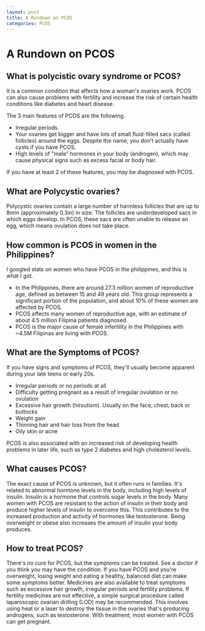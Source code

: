 ```yaml
---
layout: post
title: A Rundown on PCOS
categories: PCOS
---
```


# A Rundown on PCOS

## What is polycistic ovary syndrome or PCOS?

It is a common condition that affects how a woman's ovaries work.
PCOS can also cause problems with fertility and increase the risk of certain health conditions like diabetes and heart disease.

The 3 main features of PCOS are the following.

- Irregular periods.
- Your ovaries get bigger and have lots of small fluid-filled sacs (called follicles) around the eggs. Despite the name, you don’t actually have cysts if you have PCOS.
- High levels of "male" hormones in your body (androgen), which may cause physical signs such as excess facial or body hair.

If you have at least 2 of these features, you may be diagnosed with PCOS.

## What are Polycystic ovaries?

Polycystic ovaries contain a large number of harmless follicles that are up to 8mm (approximately 0.3in) in size. 
The follicles are underdeveloped sacs in which eggs develop. In PCOS, these sacs are often unable to release an egg, which means ovulation does not take place.

## How common is PCOS in women in the Philippines?

I googled stats on women who have PCOS in the philippines, and this is what I got.

- In the Philippines, there are around 27.3 million women of reproductive age, defined as between 15 and 49 years old. This group represents a significant portion of the population, and about 10% of these women are affected by PCOS.
- PCOS affects many women of reproductive age, with an estimate of about 4.5 million Filipina patients diagnosed.
- PCOS is the major cause of female infertility in the Philippines with ~4.5M Filipinas are living with PCOS.

## What are the Symptoms of PCOS?

If you have signs and symptoms of PCOS, they'll usually become apparent during your late teens or early 20s.

- Irregular periods or no periods at all
- Difficulty getting pregnant as a result of irregular ovulation or no ovulation
- Excessive hair growth (hirsutism). Usually on the face, chest, back or buttocks
- Weight gain
- Thinning hair and hair loss from the head
- Oily skin or acne

PCOS is also associated with an increased risk of developing health problems in later life, such as type 2 diabetes and high cholesterol levels.

## What causes PCOS?

The exact cause of PCOS is unknown, but it often runs in families.
It's related to abnormal hormone levels in the body, including high levels of insulin.
Insulin is a hormone that controls sugar levels in the body.
Many women with PCOS are resistant to the action of insulin in their body and produce higher levels of insulin to overcome this.
This contributes to the increased production and activity of hormones like testosterone.
Being overweight or obese also increases the amount of insulin your body produces.

## How to treat PCOS?

There's no cure for PCOS, but the symptoms can be treated. See a doctor if you think you may have the condition.
If you have PCOS and you're overweight, losing weight and eating a healthy, balanced diet can make some symptoms better.
Medicines are also available to treat symptoms such as excessive hair growth, irregular periods and fertility problems.
If fertility medicines are not effective, a simple surgical procedure called laparoscopic ovarian drilling (LOD) may be recommended.
This involves using heat or a laser to destroy the tissue in the ovaries that's producing androgens, such as testosterone.
With treatment, most women with PCOS can get pregnant.
